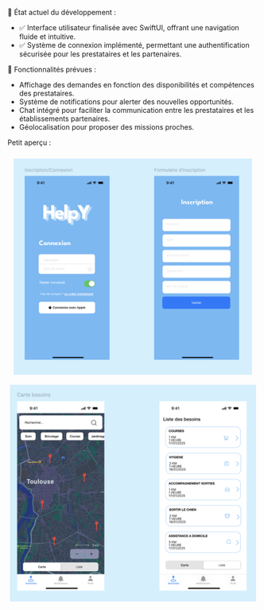 🔹 État actuel du développement :

- ✅ Interface utilisateur finalisée avec SwiftUI, offrant une navigation fluide et intuitive.
- ✅ Système de connexion implémenté, permettant une authentification sécurisée pour les prestataires et les partenaires.

🔹 Fonctionnalités prévues :

- Affichage des demandes en fonction des disponibilités et compétences des prestataires.
- Système de notifications pour alerter des nouvelles opportunités.
- Chat intégré pour faciliter la communication entre les prestataires et les établissements partenaires.
- Géolocalisation pour proposer des missions proches.

Petit aperçu :

<div style="display: flex; flex-wrap: wrap; justify-content: center;">
  <img src="./1" alt="image1" width="480" style="margin: 10px;">
  <img src="./2" alt="image2" width="495" style="margin: 10px;">
</div>
